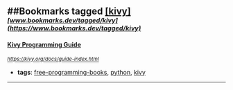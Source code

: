 ##Bookmarks tagged [[kivy]](https://www.bookmarks.dev?q=[kivy])
_<sup><sup>[www.bookmarks.dev/tagged/kivy](https://www.bookmarks.dev/tagged/kivy)</sup></sup>_
---
#### [Kivy Programming Guide](https://kivy.org/docs/guide-index.html)
_<sup>https://kivy.org/docs/guide-index.html</sup>_

* **tags**: [free-programming-books](../tagged/free-programming-books.md), [python](../tagged/python.md), [kivy](../tagged/kivy.md)
---

